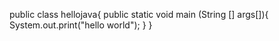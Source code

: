 public class hellojava{
  public static void main (String [] args[]){
    System.out.print("hello world");
    }
  }
